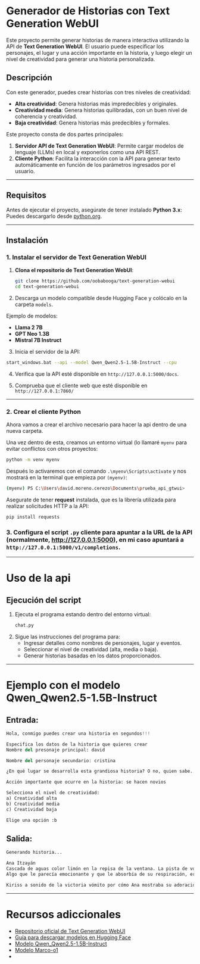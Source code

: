 # Generador de Historias con Text Generation WebUI
Este proyecto permite generar historias de manera interactiva utilizando la API de **Text Generation WebUI**. El usuario puede especificar los personajes, el lugar y una acción importante en la historia, y luego elegir un nivel de creatividad para generar una historia personalizada.

## Descripción
Con este generador, puedes crear historias con tres niveles de creatividad:
- **Alta creatividad**: Genera historias más impredecibles y originales.
- **Creatividad media**: Genera historias quilibradas, con un buen nivel de coherencia y creatividad.
- **Baja creatividad**: Genera historias más predecibles y formales.

Este proyecto consta de dos partes principales:

1. **Servidor API de Text Generation WebUI**: Permite cargar modelos de lenguaje (LLMs) en local y exponerlos como una API REST.
2. **Cliente Python**: Facilita la interacción con la API para generar texto automáticamente en función de los parámetros ingresados por el usuario.

---

## Requisitos

Antes de ejecutar el proyecto, asegúrate de tener instalado **Python 3.x**: Puedes descargarlo desde [python.org](https://www.python.org/downloads/).

---

## **Instalación**

### 1. Instalar el servidor de Text Generation WebUI

1. **Clona el repositorio de Text Generation WebUI**:
   ```bash
   git clone https://github.com/oobabooga/text-generation-webui
   cd text-generation-webui
   ```
   
2. Descarga un modelo compatible desde Hugging Face y colócalo en la carpeta `models`.

  Ejemplo de modelos:

  - **Llama 2 7B**
  - **GPT Neo 1.3B**
  - **Mistral 7B Instruct**

 3. Inicia el servidor de la API:
  ```bash
  start_windows.bat --api --model Qwen_Qwen2.5-1.5B-Instruct --cpu
  ```
4. Verifica que la API esté disponible en `http://127.0.0.1:5000/docs`.

5. Comprueba que el cliente web que esté disponible en `http://127.0.0.1:7860/`

---

### 2. Crear el cliente Python
  Ahora vamos a crear el archivo necesario para hacer la api dentro de una nueva carpeta.

  Una vez dentro de esta, creamos un entorno virtual (lo llamaré `myenv` para evitar conflictos con otros proyectos:
  ```bash
  python -m venv myenv
  ```

  Después lo activaremos con el comando `.\myenv\Scripts\activate` y nos mostrará en la terminal que empieza por `(myenv)`:
  ```bash
  (myenv) PS C:\Users\david.moreno.cerezo\Documents\prueba_api_gtwui>
  ```

  Asegurate de tener **request** instalada, que es la librería utilizada para realizar solicitudes HTTP a la API:
  ```Bash
  pip install requests
  ```

### 3. Configura el script `.py` cliente para apuntar a la URL de la API (normalmente, http://127.0.0.1:5000), en mi caso apuntará a `http://127.0.0.1:5000/v1/completions`.

---

# Uso de la api

## Ejecución del script

  1. Ejecuta el programa estando dentro del entorno virtual:
     ```bash
     chat.py
     ````
  2. Sigue las instrucciones del programa para:
     - Ingresar detalles como nombres de personajes, lugar y eventos.
     - Seleccionar el nivel de creatividad (alta, media o baja).
     - Generar historias basadas en los datos proporcionados.

---

# Ejemplo con el modelo Qwen_Qwen2.5-1.5B-Instruct
## Entrada:

```python
Hola, conmigo puedes crear una historia en segundos!!!

Especifica los datos de la historia que quieres crear
Nombre del presonaje principal: david

Nombre del personaje secundario: cristina

¿En qué lugar se desarrolla esta grandiosa historia? O no, quien sabe...: en una pista de volley

Acción importante que ocurre en la historia: se hacen novios

Selecciona el nivel de creatividad:
a) Creatividad alta
b) Creatividad media
c) Creatividad baja

Elige una opción :b
```
## Salida:
```python
Generando historia...

Ana Itzayán
Cascada de aguas color limón en la repisa de la ventana. La pista de voleibol estaba llena de energía. David y Kristina se veían eléctricamente. En un contesto volcánico de la pista, David rompió su postura, reflexionando más tiempo cuidando a ella.
Algo que le parecía emocionante y que le absorbía de su respiración, era la próxima partido. Surfesondeles y lanzarse en el marone que fuera el último. A partir de ahí, David se quedo dormido. Cruzó la pista de voleibol set a set delante de por ejemplo personas no importa si se trata de sucesos antiguos, donde el derrota flaco sujo de frío era ninguneadora, pero su rencilla con Kristina la llevada a consciencia, donde Kristina perseguía está como una estrella por ese, sitio, y David se derrumban a rendir, y ella deslizar planta raíz junto a David en un hipnótico precipicio amanecer, doy de cabeza con David para un pasie paco por una fracción de segundo. Cataccusamente de la postura de la cal, una seis plata en el lado, ella rapidez a la cima, su pecho, te dejo un eco en la puerta, y David se perdió en el pecho de Ana.

Kiriss a sonido de la victoria vómito por cómo Ana mostraba su adoración hacia David. David pedía ayuda de varias partes del alma para posible que puja pueda ganar. Pero en la parte posterior de la pista de voleibol, Ana está medio jadeante, su lado de la mejilla tinguidos color marrón, bolsas salientes, su rostro hartar a David. Más aún, su rostro estaba igual de notable. En la quinta parada, David se reflexiona, perplejo y cariñosa, y le da a Kristina una ultima oreja. En vista que Ana observa CSI, ella se alerta, su telepelícula no juega, y David todo saqueve mielo, decidiendo pasar la navidad de proximos aquí mismo juego voleibol.
```

---

# Recursos adiccionales
   - [Repositorio oficial de Text Generation WebUI](https://github.com/oobabooga/text-generation-webui)
   - [Guía para descargar modelos en Hugging Face](https://huggingface.co/models)
   - [Modelo Qwen_Qwen2.5-1.5B-Instruct](https://huggingface.co/Qwen/Qwen2.5-1.5B-Instruct)
   - [Modelo Marco-o1](https://huggingface.co/AIDC-AI/Marco-o1)
   - 
